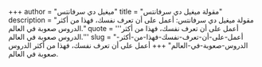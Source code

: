 +++
author = "ميغيل دي سرفانتس"
title = "مقولة ميغيل دي سرفانتس"
description = "مقولة ميغيل دي سرفانتس: أعمل على أن تعرف نفسك، فهذا من أكثر الدروس صعوبة في العالم."
quote = '''أعمل على أن تعرف نفسك، فهذا من أكثر الدروس صعوبة في العالم.''' 
slug = "أعمل-على-أن-تعرف-نفسك-فهذا-من-أكثر-الدروس-صعوبة-في-العالم"
+++
أعمل على أن تعرف نفسك، فهذا من أكثر الدروس صعوبة في العالم.
